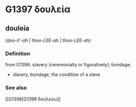 # G1397 δουλεία

## douleía

_(doo-li'-ah | thoo-LEE-ah | thoo-LEE-ah)_

### Definition

from G1398; slavery (ceremonially or figuratively); bondage; 

- slavery, bondage, the condition of a slave

### See also

[[G1398|G1398 δουλεύω]]
